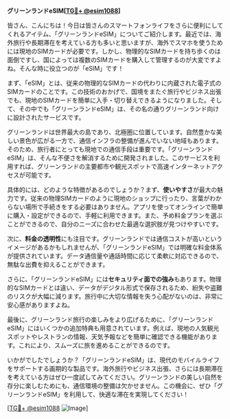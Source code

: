 **グリーンランドeSIM[[TG💪+ @esim1088](https://t.me/s/esim1088)]**

皆さん、こんにちは！今日は皆さんのスマートフォンライフをさらに便利にしてくれるアイテム、「グリーンランドeSIM」についてご紹介します。最近では、海外旅行や長期滞在を考えている方も多いと思いますが、海外でスマホを使うためには現地のSIMカードが必要です。しかし、物理的なSIMカードを持ち歩くのは面倒ですし、国によっては複数のSIMカードを購入して管理するのが大変ですよね。そんな時に役立つのが「eSIM」です！

まず、「eSIM」とは、従来の物理的なSIMカードの代わりに内蔵された電子式のSIMカードのことです。この技術のおかげで、国境をまたぐ旅行やビジネス出張でも、現地のSIMカードを簡単に入手・切り替えできるようになりました。そして、その中でも「グリーンランドeSIM」は、その名の通りグリーンランド向けに設計されたサービスです。

グリーンランドは世界最大の島であり、北極圏に位置しています。自然豊かな美しい景色が広がる一方で、通信インフラの整備が進んでいない地域もあります。そのため、旅行者にとっても現地での通信手段は重要です。「グリーンランドeSIM」は、そんな不便さを解消するために開発されました。このサービスを利用すれば、グリーンランドの主要都市や観光スポットで高速インターネットアクセスが可能です。

具体的には、どのような特徴があるのでしょうか？まず、**使いやすさ**が最大の魅力です。従来の物理SIMカードのように現地のショップに行ったり、言葉がわからない場所で手続きをする必要はありません。アプリを使ってオンラインで簡単に購入・設定ができるので、手軽に利用できます。また、予め料金プランを選ぶことができるので、自分のニーズに合わせた最適な選択肢が見つけやすいです。

次に、**料金の透明性**にも注目です。グリーンランドでは通信コストが高いというイメージがあるかもしれませんが、「グリーンランドeSIM」では明確な料金体系が提供されています。データ通信量や通話時間に応じて柔軟に対応できるので、無駄な出費を抑えることができます。

さらに、「グリーンランドeSIM」には**セキュリティ面での強み**もあります。物理的なSIMカードとは違い、データがデジタル形式で保存されるため、紛失や盗難のリスクが大幅に減ります。旅行中に大切な情報を失う心配がないのは、非常に安心感がありますよね。

最後に、グリーンランド旅行の楽しみをより広げるために、「グリーンランドeSIM」にはいくつかの追加特典も用意されています。例えば、現地の人気観光スポットやレストランの情報、天気予報などを簡単に確認できる機能があります。これにより、スムーズに旅を進めることができるのです。

いかがでしたでしょうか？「グリーンランドeSIM」は、現代のモバイルライフをサポートする画期的な製品です。海外旅行やビジネス出張、さらには長期滞在を考えている方はぜひ一度試してみてください。グリーンランドの美しい自然を存分に楽しむためにも、通信環境の整備は欠かせません。この機会に、ぜひ「グリーンランドeSIM」を利用して、快適な滞在を実現してください！

[[TG💪+ @esim1088](https://t.me/s/esim1088) ![Image](https://i.postimg.cc/Y0z9fWf4/image.png)]